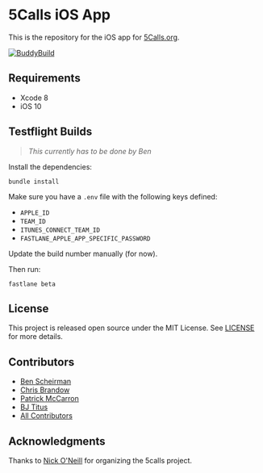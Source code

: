 # 5Calls iOS App

This is the repository for the iOS app for [5Calls.org](https://5calls.org).

[![BuddyBuild](https://dashboard.buddybuild.com/api/statusImage?appID=5897bfe9e9a832010023be69&branch=master&build=latest)](https://dashboard.buddybuild.com/apps/5897bfe9e9a832010023be69/build/latest?branch=master)

## Requirements

- Xcode 8
- iOS 10

## Testflight Builds

> _This currently has to be done by Ben_

Install the dependencies:

```
bundle install
```

Make sure you have a `.env` file with the following keys defined:

- `APPLE_ID`
- `TEAM_ID`
- `ITUNES_CONNECT_TEAM_ID`
- `FASTLANE_APPLE_APP_SPECIFIC_PASSWORD`

Update the build number manually (for now).

Then run:

```
fastlane beta
```

## License

This project is released open source under the MIT License. See [LICENSE](https://raw.githubusercontent.com/5calls/ios/master/LICENSE) for more details.

## Contributors

- [Ben Scheirman](https://github.com/subdigital)
- [Chris Brandow](https://github.com/chrisbrandow)
- [Patrick McCarron](https://github.com/mccarron)
- [BJ Titus](https://github.com/bjtitus)
- [All Contributors](https://github.com/5calls/ios/graphs/contributors)

## Acknowledgments

Thanks to [Nick O'Neill](https://github.com/nickoneill) for organizing the 5calls project.
